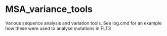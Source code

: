 # MSA_variance_tools

Various sequence analysis and variation tools. See log.cmd for an example how these were used to analyse mutations in FLT3
